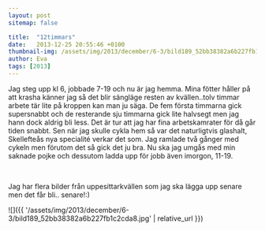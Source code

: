 ```yaml
---
layout: post
sitemap: false

title:  "12timmars"
date:   2013-12-25 20:55:46 +0100
thumbnail-img: /assets/img/2013/december/6-3/bild189_52bb38382a6b227fb1c2cda8.jpg
author: Eva
tags: [2013]
---
```


Jag steg upp kl 6, jobbade 7-19 och nu är jag hemma. Mina fötter håller på att krasha känner jag så det blir sängläge resten av kvällen..tolv timmar arbete tär lite på kroppen kan man ju säga. De fem första timmarna gick supersnabbt och de resterande sju timmarna gick lite halvsegt men jag hann dock aldrig bli less. Det är tur att jag har fina arbetskamrater för då går tiden snabbt. Sen när jag skulle cykla hem så var det naturligtvis glashalt, Skellefteås nya specialité verkar det som. Jag ramlade två gånger med cykeln men förutom det så gick det ju bra. Nu ska jag umgås med min saknade pojke och dessutom ladda upp för jobb även imorgon, 11-19. 




 




Jag har flera bilder från uppesittarkvällen som jag ska lägga upp senare men det får bli.. senare!:)

![]({{ '/assets/img/2013/december/6-3/bild189_52bb38382a6b227fb1c2cda8.jpg'  | relative_url }})

